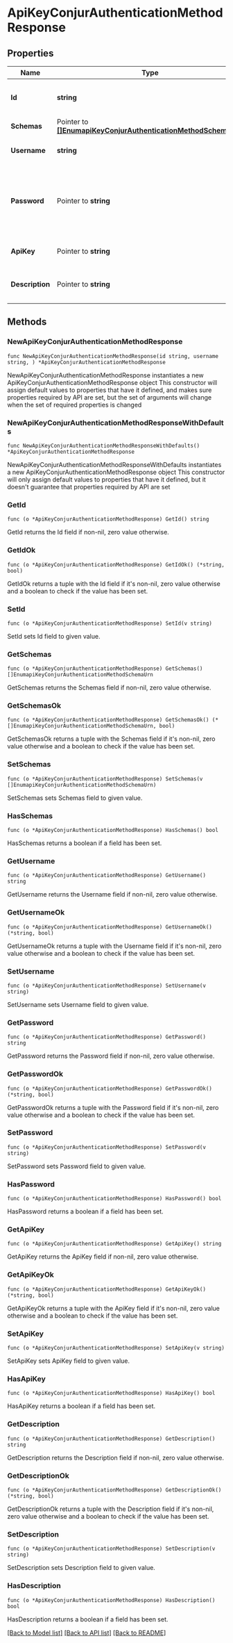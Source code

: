 # ApiKeyConjurAuthenticationMethodResponse

## Properties

Name | Type | Description | Notes
------------ | ------------- | ------------- | -------------
**Id** | **string** | Name of the Conjur Authentication Method | 
**Schemas** | Pointer to [**[]EnumapiKeyConjurAuthenticationMethodSchemaUrn**](EnumapiKeyConjurAuthenticationMethodSchemaUrn.md) |  | [optional] 
**Username** | **string** | The username for the user to authenticate. | 
**Password** | Pointer to **string** | The password for the user to authenticate. This will be used to obtain an API key for the target user. | [optional] 
**ApiKey** | Pointer to **string** | The API key for the user to authenticate. | [optional] 
**Description** | Pointer to **string** | A description for this Conjur Authentication Method | [optional] 

## Methods

### NewApiKeyConjurAuthenticationMethodResponse

`func NewApiKeyConjurAuthenticationMethodResponse(id string, username string, ) *ApiKeyConjurAuthenticationMethodResponse`

NewApiKeyConjurAuthenticationMethodResponse instantiates a new ApiKeyConjurAuthenticationMethodResponse object
This constructor will assign default values to properties that have it defined,
and makes sure properties required by API are set, but the set of arguments
will change when the set of required properties is changed

### NewApiKeyConjurAuthenticationMethodResponseWithDefaults

`func NewApiKeyConjurAuthenticationMethodResponseWithDefaults() *ApiKeyConjurAuthenticationMethodResponse`

NewApiKeyConjurAuthenticationMethodResponseWithDefaults instantiates a new ApiKeyConjurAuthenticationMethodResponse object
This constructor will only assign default values to properties that have it defined,
but it doesn't guarantee that properties required by API are set

### GetId

`func (o *ApiKeyConjurAuthenticationMethodResponse) GetId() string`

GetId returns the Id field if non-nil, zero value otherwise.

### GetIdOk

`func (o *ApiKeyConjurAuthenticationMethodResponse) GetIdOk() (*string, bool)`

GetIdOk returns a tuple with the Id field if it's non-nil, zero value otherwise
and a boolean to check if the value has been set.

### SetId

`func (o *ApiKeyConjurAuthenticationMethodResponse) SetId(v string)`

SetId sets Id field to given value.


### GetSchemas

`func (o *ApiKeyConjurAuthenticationMethodResponse) GetSchemas() []EnumapiKeyConjurAuthenticationMethodSchemaUrn`

GetSchemas returns the Schemas field if non-nil, zero value otherwise.

### GetSchemasOk

`func (o *ApiKeyConjurAuthenticationMethodResponse) GetSchemasOk() (*[]EnumapiKeyConjurAuthenticationMethodSchemaUrn, bool)`

GetSchemasOk returns a tuple with the Schemas field if it's non-nil, zero value otherwise
and a boolean to check if the value has been set.

### SetSchemas

`func (o *ApiKeyConjurAuthenticationMethodResponse) SetSchemas(v []EnumapiKeyConjurAuthenticationMethodSchemaUrn)`

SetSchemas sets Schemas field to given value.

### HasSchemas

`func (o *ApiKeyConjurAuthenticationMethodResponse) HasSchemas() bool`

HasSchemas returns a boolean if a field has been set.

### GetUsername

`func (o *ApiKeyConjurAuthenticationMethodResponse) GetUsername() string`

GetUsername returns the Username field if non-nil, zero value otherwise.

### GetUsernameOk

`func (o *ApiKeyConjurAuthenticationMethodResponse) GetUsernameOk() (*string, bool)`

GetUsernameOk returns a tuple with the Username field if it's non-nil, zero value otherwise
and a boolean to check if the value has been set.

### SetUsername

`func (o *ApiKeyConjurAuthenticationMethodResponse) SetUsername(v string)`

SetUsername sets Username field to given value.


### GetPassword

`func (o *ApiKeyConjurAuthenticationMethodResponse) GetPassword() string`

GetPassword returns the Password field if non-nil, zero value otherwise.

### GetPasswordOk

`func (o *ApiKeyConjurAuthenticationMethodResponse) GetPasswordOk() (*string, bool)`

GetPasswordOk returns a tuple with the Password field if it's non-nil, zero value otherwise
and a boolean to check if the value has been set.

### SetPassword

`func (o *ApiKeyConjurAuthenticationMethodResponse) SetPassword(v string)`

SetPassword sets Password field to given value.

### HasPassword

`func (o *ApiKeyConjurAuthenticationMethodResponse) HasPassword() bool`

HasPassword returns a boolean if a field has been set.

### GetApiKey

`func (o *ApiKeyConjurAuthenticationMethodResponse) GetApiKey() string`

GetApiKey returns the ApiKey field if non-nil, zero value otherwise.

### GetApiKeyOk

`func (o *ApiKeyConjurAuthenticationMethodResponse) GetApiKeyOk() (*string, bool)`

GetApiKeyOk returns a tuple with the ApiKey field if it's non-nil, zero value otherwise
and a boolean to check if the value has been set.

### SetApiKey

`func (o *ApiKeyConjurAuthenticationMethodResponse) SetApiKey(v string)`

SetApiKey sets ApiKey field to given value.

### HasApiKey

`func (o *ApiKeyConjurAuthenticationMethodResponse) HasApiKey() bool`

HasApiKey returns a boolean if a field has been set.

### GetDescription

`func (o *ApiKeyConjurAuthenticationMethodResponse) GetDescription() string`

GetDescription returns the Description field if non-nil, zero value otherwise.

### GetDescriptionOk

`func (o *ApiKeyConjurAuthenticationMethodResponse) GetDescriptionOk() (*string, bool)`

GetDescriptionOk returns a tuple with the Description field if it's non-nil, zero value otherwise
and a boolean to check if the value has been set.

### SetDescription

`func (o *ApiKeyConjurAuthenticationMethodResponse) SetDescription(v string)`

SetDescription sets Description field to given value.

### HasDescription

`func (o *ApiKeyConjurAuthenticationMethodResponse) HasDescription() bool`

HasDescription returns a boolean if a field has been set.


[[Back to Model list]](../README.md#documentation-for-models) [[Back to API list]](../README.md#documentation-for-api-endpoints) [[Back to README]](../README.md)


